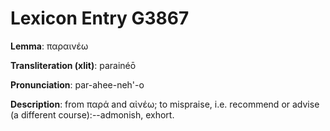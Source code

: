# Lexicon Entry G3867

**Lemma**: παραινέω

**Transliteration (xlit)**: parainéō

**Pronunciation**: par-ahee-neh'-o

**Description**:
from παρά and αἰνέω; to mispraise, i.e. recommend or advise (a different course):--admonish, exhort.
